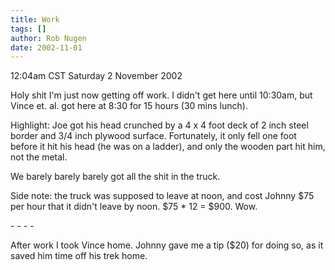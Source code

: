 ```yaml
---
title: Work
tags: []
author: Rob Nugen
date: 2002-11-01
---
```


<p class=date>12:04am CST Saturday 2 November 2002</p>

<p>Holy shit I'm just now getting off work.  I didn't get here until
10:30am, but Vince et. al. got here at 8:30 for 15 hours (30 mins
lunch).</p>

<p>Highlight: Joe got his head crunched by a 4 x 4 foot deck of 2 inch
steel border and 3/4 inch plywood surface.  Fortunately, it only fell
one foot before it hit his head (he was on a ladder), and only the
wooden part hit him, not the metal.</p>

<p>We barely barely barely got all the shit in the truck.</p>

<p>Side note: the truck was supposed to leave at noon, and cost Johnny
$75 per hour that it didn't leave by noon.  $75 * 12 = $900.  Wow.</p>

<p>- - - -</p>

<p>After work I took Vince home.  Johnny gave me a tip ($20) for doing
so, as it saved him time off his trek home.</p>

